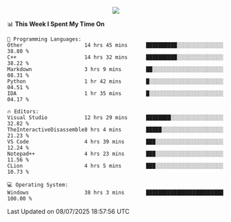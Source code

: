 <p align="center">
  <img src="https://readme-typing-svg.herokuapp.com?font=Cascadia+Code&weight=600&size=20&duration=5000&pause=1000&color=FFFFFF&center=true&vCenter=true&width=500&lines=IF+I'M+NOT+WORKING+-+IT+MEANS+I'M+DEAD+💀" />
</p>

<!--START_SECTION:waka-->
📊 **This Week I Spent My Time On** 

```text
💬 Programming Languages: 
Other                    14 hrs 45 mins      ██████████░░░░░░░░░░░░░░░   38.80 % 
C++                      14 hrs 32 mins      ██████████░░░░░░░░░░░░░░░   38.22 % 
Markdown                 3 hrs 9 mins        ██░░░░░░░░░░░░░░░░░░░░░░░   08.31 % 
Python                   1 hr 42 mins        █░░░░░░░░░░░░░░░░░░░░░░░░   04.51 % 
IDA                      1 hr 35 mins        █░░░░░░░░░░░░░░░░░░░░░░░░   04.17 % 

🔥 Editors: 
Visual Studio            12 hrs 29 mins      ████████░░░░░░░░░░░░░░░░░   32.82 % 
TheInteractiveDisassemble8 hrs 4 mins        █████░░░░░░░░░░░░░░░░░░░░   21.23 % 
VS Code                  4 hrs 39 mins       ███░░░░░░░░░░░░░░░░░░░░░░   12.24 % 
Notepad++                4 hrs 23 mins       ███░░░░░░░░░░░░░░░░░░░░░░   11.56 % 
CLion                    4 hrs 5 mins        ███░░░░░░░░░░░░░░░░░░░░░░   10.73 % 

💻 Operating System: 
Windows                  38 hrs 3 mins       █████████████████████████   100.00 % 
```


 Last Updated on 08/07/2025 18:57:56 UTC
<!--END_SECTION:waka-->
